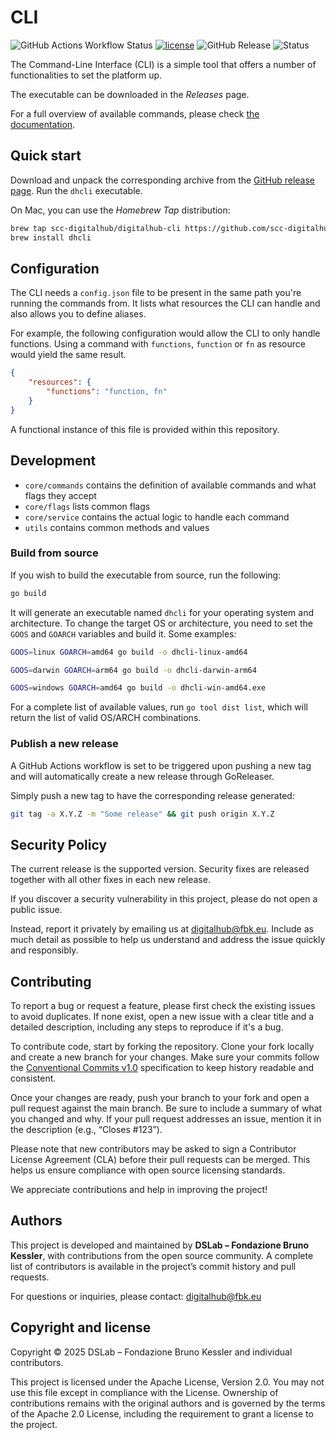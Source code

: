 # CLI

![GitHub Actions Workflow Status](https://img.shields.io/github/actions/workflow/status/tn-aixpa/digitalhub-cli/release.yaml?event=release) [![license](https://img.shields.io/badge/license-Apache%202.0-blue)](https://github.com/tn-aixpa/digitalhub-cli/LICENSE) ![GitHub Release](https://img.shields.io/github/v/release/tn-aixpa/digitalhub-cli)
![Status](https://img.shields.io/badge/status-stable-gold)


The Command-Line Interface (CLI) is a simple tool that offers a number of functionalities to set the platform up.

The executable can be downloaded in the *Releases* page.

For a full overview of available commands, please check [the documentation](https://scc-digitalhub.github.io/docs/0.11/cli/commands/).

## Quick start

Download and unpack the corresponding archive from the [GitHub release page](https://github.com/tn-aixpa/digitalhub-cli/releases). Run the ``dhcli`` executable. 

On Mac, you can use the *Homebrew Tap* distribution:

``` sh
brew tap scc-digitalhub/digitalhub-cli https://github.com/scc-digitalhub/digitalhub-cli
brew install dhcli
```

## Configuration

The CLI needs a `config.json` file to be present in the same path you're running the commands from. It lists what resources the CLI can handle and also allows you to define aliases.

For example, the following configuration would allow the CLI to only handle functions. Using a command with `functions`, `function` or `fn` as resource would yield the same result.

``` json
{
    "resources": {
        "functions": "function, fn"
    }
}
```

A functional instance of this file is provided within this repository.

## Development

- `core/commands` contains the definition of available commands and what flags they accept
- `core/flags` lists common flags
- `core/service` contains the actual logic to handle each command
- `utils` contains common methods and values

### Build from source

If you wish to build the executable from source, run the following:

``` sh
go build
```

It will generate an executable named `dhcli` for your operating system and architecture. To change the target OS or architecture, you need to set the `GOOS` and `GOARCH` variables and build it. Some examples:
``` sh
GOOS=linux GOARCH=amd64 go build -o dhcli-linux-amd64
```
``` sh
GOOS=darwin GOARCH=arm64 go build -o dhcli-darwin-arm64
```
``` sh
GOOS=windows GOARCH=amd64 go build -o dhcli-win-amd64.exe
```

For a complete list of available values, run `go tool dist list`, which will return the list of valid OS/ARCH combinations.

### Publish a new release

A GitHub Actions workflow is set to be triggered upon pushing a new tag and will automatically create a new release through GoReleaser.

Simply push a new tag to have the corresponding release generated:

``` sh
git tag -a X.Y.Z -m "Some release" && git push origin X.Y.Z
```

## Security Policy

The current release is the supported version. Security fixes are released together with all other fixes in each new release.

If you discover a security vulnerability in this project, please do not open a public issue.

Instead, report it privately by emailing us at digitalhub@fbk.eu. Include as much detail as possible to help us understand and address the issue quickly and responsibly.

## Contributing

To report a bug or request a feature, please first check the existing issues to avoid duplicates. If none exist, open a new issue with a clear title and a detailed description, including any steps to reproduce if it's a bug.

To contribute code, start by forking the repository. Clone your fork locally and create a new branch for your changes. Make sure your commits follow the [Conventional Commits v1.0](https://www.conventionalcommits.org/en/v1.0.0/) specification to keep history readable and consistent.

Once your changes are ready, push your branch to your fork and open a pull request against the main branch. Be sure to include a summary of what you changed and why. If your pull request addresses an issue, mention it in the description (e.g., “Closes #123”).

Please note that new contributors may be asked to sign a Contributor License Agreement (CLA) before their pull requests can be merged. This helps us ensure compliance with open source licensing standards.

We appreciate contributions and help in improving the project!

## Authors

This project is developed and maintained by **DSLab – Fondazione Bruno Kessler**, with contributions from the open source community. A complete list of contributors is available in the project’s commit history and pull requests.

For questions or inquiries, please contact: [digitalhub@fbk.eu](mailto:digitalhub@fbk.eu)

## Copyright and license

Copyright © 2025 DSLab – Fondazione Bruno Kessler and individual contributors.

This project is licensed under the Apache License, Version 2.0.
You may not use this file except in compliance with the License. Ownership of contributions remains with the original authors and is governed by the terms of the Apache 2.0 License, including the requirement to grant a license to the project.
